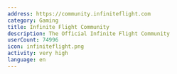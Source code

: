 ```yaml
---
address: https://community.infiniteflight.com
category: Gaming
title: Infinite Flight Community
description: The Official Infinite Flight Community
userCount: 74996
icon: infiniteflight.png
activity: very high
language: en
---
```

